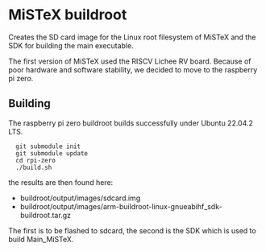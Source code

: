 # MiSTeX buildroot

Creates the SD card image for the Linux root filesystem
of MiSTeX and the SDK for building the main executable.

The first version of MiSTeX used the RISCV Lichee RV
board. Because of poor hardware and software stability,
we decided to move to the raspberry pi zero.

## Building
The raspberry pi zero buildroot builds successfully
under Ubuntu 22.04.2 LTS.

```
  git submodule init
  git submodule update
  cd rpi-zero
  ./build.sh
```

the results are then found here:
- buildroot/output/images/sdcard.img
- buildroot/output/images/arm-buildroot-linux-gnueabihf_sdk-buildroot.tar.gz

The first is to be flashed to sdcard,
the second is the SDK which is used to build Main_MiSTeX.
